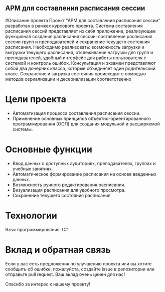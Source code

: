 ## АРМ для составления расписания сессии
#Описание проекта
Проект "АРМ для составления расписания сессии" разработан в рамках курсового проекта. Система составления расписания сессий представляет из себя приложение, реализующее функционал создания расписания сессии: составление расписания сессии групп и преподавателей и сохранение текущего состояния расписания.
Необходимо реализовать: возможность загрузки и выгрузки текущего расписания, отслеживание нагрузки для групп и преподавателей, удобный интерфейс для работы пользователя с системой и контроль ошибок.
Консультация и экзамен представляют собой два дочерних класса, которые объединяет один родительский класс. Сохранение и загрузка состояния происходит с помощью методов сериализации и десериализации соответственно

# Цели проекта
- Автоматизация процесса составления расписания сессии.
- Применение основных принципов объектно-ориентированного программирования (ООП) для создания модульной и расширяемой системы.

# Основные функции
- Ввод данных о доступных аудиториях, преподавателях, группах и учебных занятиях.
- Автоматическое формирование расписания на основе введенных данных.
- Возможность ручного редактирования расписания.
- Визуализация расписания для удобного просмотра.
- Cохранение текущего состояния расписания

# Технологии
Язык программирования: C#


# Вклад и обратная связь
Если у вас есть предложения по улучшению проекта или вы хотите сообщить об ошибке, пожалуйста, создайте issue в репозитории или отправьте pull request. Ваш вклад очень ценен для нас!

Спасибо за интерес к нашему проекту!

